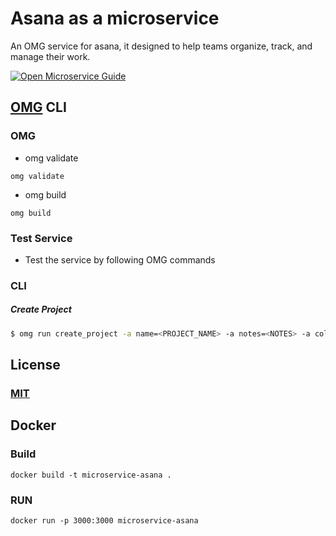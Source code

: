 # Asana as a microservice
An OMG service for asana, it designed to help teams organize, track, and manage their work. 

[![Open Microservice Guide](https://img.shields.io/badge/OMG-enabled-brightgreen.svg?style=for-the-badge)](https://microservice.guide)


## [OMG](hhttps://microservice.guide) CLI

### OMG

* omg validate
```
omg validate
```
* omg build
```
omg build
```
### Test Service

* Test the service by following OMG commands

### CLI

##### Create Project
```sh
$ omg run create_project -a name=<PROJECT_NAME> -a notes=<NOTES> -a color=<COLOR> -a workspace=<WORKSPACE_ID> -a public=<PUBLIC_TO_ORGANIZATION> -e ACCESS_TOKEN=<ACCESS_TOKEN>
```

## License
### [MIT](https://choosealicense.com/licenses/mit/)

## Docker
### Build
```
docker build -t microservice-asana .
```
### RUN
```
docker run -p 3000:3000 microservice-asana
```
